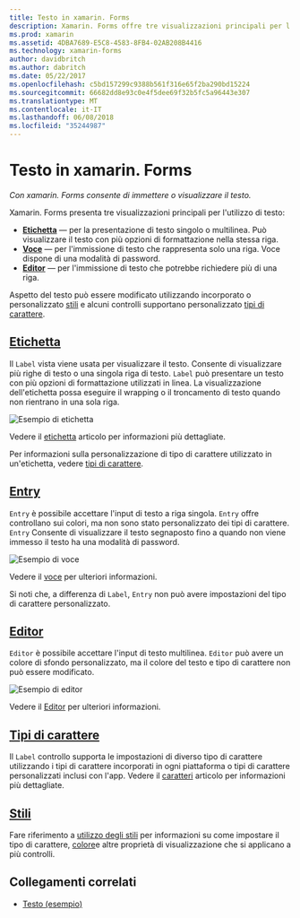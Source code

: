 ```yaml
---
title: Testo in xamarin. Forms
description: Xamarin. Forms offre tre visualizzazioni principali per l'utilizzo di testo e questo articolo spiega come usarli per immettere e visualizzare il testo nelle applicazioni di xamarin. Forms.
ms.prod: xamarin
ms.assetid: 4DBA7689-E5C8-4583-8FB4-02AB208B4416
ms.technology: xamarin-forms
author: davidbritch
ms.author: dabritch
ms.date: 05/22/2017
ms.openlocfilehash: c5bd157299c9388b561f316e65f2ba290bd15224
ms.sourcegitcommit: 66682dd8e93c0e4f5dee69f32b5fc5a96443e307
ms.translationtype: MT
ms.contentlocale: it-IT
ms.lasthandoff: 06/08/2018
ms.locfileid: "35244987"
---
```

# <a name="text-in-xamarinforms"></a>Testo in xamarin. Forms

_Con xamarin. Forms consente di immettere o visualizzare il testo._

Xamarin. Forms presenta tre visualizzazioni principali per l'utilizzo di testo:

- **[Etichetta](#Label)**  &mdash; per la presentazione di testo singolo o multilinea. Può visualizzare il testo con più opzioni di formattazione nella stessa riga.
- **[Voce](#Entry)**  &mdash; per l'immissione di testo che rappresenta solo una riga. Voce dispone di una modalità di password.
- **[Editor](#Editor)**  &mdash; per l'immissione di testo che potrebbe richiedere più di una riga.

Aspetto del testo può essere modificato utilizzando incorporato o personalizzato [stili](#Styles) e alcuni controlli supportano personalizzato [tipi di carattere](#Fonts).

<a name="Label" />

## <a name="labellabelmd"></a>[Etichetta](label.md)

Il `Label` vista viene usata per visualizzare il testo. Consente di visualizzare più righe di testo o una singola riga di testo. `Label` può presentare un testo con più opzioni di formattazione utilizzati in linea. La visualizzazione dell'etichetta possa eseguire il wrapping o il troncamento di testo quando non rientrano in una sola riga.

![](images/label.png "Esempio di etichetta")

Vedere il [etichetta](label.md) articolo per informazioni più dettagliate.

Per informazioni sulla personalizzazione di tipo di carattere utilizzato in un'etichetta, vedere [tipi di carattere](fonts.md).

<a name="Entry" />

## <a name="entryentrymd"></a>[Entry](entry.md)

`Entry` è possibile accettare l'input di testo a riga singola. `Entry` offre controllano sui colori, ma non sono stato personalizzato dei tipi di carattere. `Entry` Consente di visualizzare il testo segnaposto fino a quando non viene immesso il testo ha una modalità di password.

![](images/entry.png "Esempio di voce")

Vedere il [voce](entry.md) per ulteriori informazioni.

Si noti che, a differenza di `Label`, `Entry` non può avere impostazioni del tipo di carattere personalizzato.

<a name="Editor" />

## <a name="editoreditormd"></a>[Editor](editor.md)

`Editor` è possibile accettare l'input di testo multilinea. `Editor` può avere un colore di sfondo personalizzato, ma il colore del testo e tipo di carattere non può essere modificato.

![](images/editor.png "Esempio di editor")

Vedere il [Editor](editor.md) per ulteriori informazioni.

<a name="Fonts" />

## <a name="fontsfontsmd"></a>[Tipi di carattere](fonts.md)

Il `Label` controllo supporta le impostazioni di diverso tipo di carattere utilizzando i tipi di carattere incorporati in ogni piattaforma o tipi di carattere personalizzati inclusi con l'app. Vedere il [caratteri](fonts.md) articolo per informazioni più dettagliate.

<a name="Styles" />

## <a name="stylesstylesmd"></a>[Stili](styles.md)

Fare riferimento a [utilizzo degli stili](~/xamarin-forms/user-interface/styles/index.md) per informazioni su come impostare il tipo di carattere, [colore](~/xamarin-forms/user-interface/colors.md)e altre proprietà di visualizzazione che si applicano a più controlli.



## <a name="related-links"></a>Collegamenti correlati

- [Testo (esempio)](https://developer.xamarin.com/samples/xamarin-forms/UserInterface/Text)

